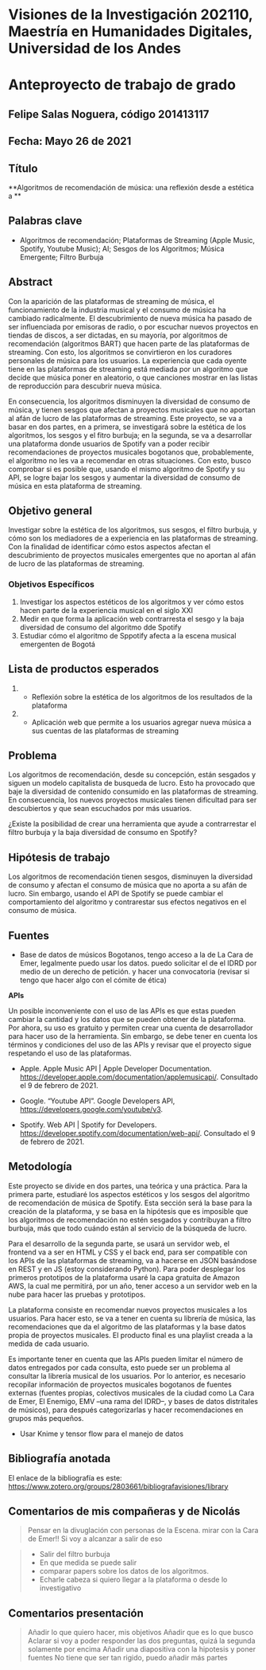 # Visiones de la Investigación 202110, Maestría en Humanidades Digitales, Universidad de los Andes
# Anteproyecto de trabajo de grado

## Felipe Salas Noguera, código 201413117

## Fecha: Mayo 26 de 2021

## Título
**Algoritmos de recomendación de música: una reflexión desde a estética a **

## Palabras clave
* Algoritmos de recomendación; Plataformas de Streaming (Apple Music, Spotify, Youtube Music); AI; Sesgos de los Algoritmos; Música Emergente; Filtro Burbuja

## Abstract

Con la aparición de las plataformas de streaming de música, el funcionamiento de la industria musical y el consumo de música ha cambiado radicalmente. El descubrimiento de nueva música ha pasado de ser influenciada por emisoras de radio, o por escuchar nuevos proyectos en tiendas de discos, a ser dictadas, en su mayoría, por algoritmos de recomendación (algoritmos BART) que hacen parte de las plataformas de streaming. Con esto, los algoritmos se convirtieron en los curadores personales de música para los usuarios. La experiencia que cada oyente tiene en las plataformas de streaming está mediada por un algoritmo que decide que música poner en aleatorio, o que canciones mostrar en las listas de reproducción para descubrir nueva música.  

En consecuencia, los algoritmos disminuyen la diversidad de consumo de música, y tienen sesgos que afectan a proyectos musicales que no aportan al afán de lucro de las plataformas de streaming. Este proyecto, se va a basar en dos partes, en a primera, se investigará sobre la estética de los algoritmos, los sesgos y el fitro burbuja; en la segunda, se va a desarrollar una plataforma donde usuarios de Spotify van a poder recibir recomendaciones de proyectos musicales bogotanos que, probablemente, el algoritmo no les va a recomendar en otras situaciones. Con esto, busco comprobar si es posible que, usando el mismo algoritmo de Spotify y su API, se logre bajar los sesgos y aumentar la diversidad de consumo de música en esta plataforma de streaming.  


## Objetivo general

Investigar sobre la estética de los algoritmos, sus sesgos, el filtro burbuja, y cómo son los mediadores de a experiencia en las plataformas de streaming. Con la finalidad de identificar cómo estos aspectos afectan el descubrimiento de proyectos musicales emergentes que no aportan al afán de lucro de las plataformas de streaming.


### Objetivos Específicos

1. Investigar los aspectos estéticos de los algoritmos y ver cómo estos hacen parte de la experiencia musical en el siglo XXI
2. Medir en que forma la aplicación web contrarresta el sesgo y la baja diversidad de consumo del algoritmo dde Spotify
3. Estudiar cómo el algoritmo de Sppotify afecta a la escena musical emergenten de Bogotá


## Lista de productos esperados 

1. * Reflexión sobre la estética de los algoritmos de los resultados de la plataforma
2. * Aplicación web que permite a los usuarios agregar nueva música a sus cuentas de las plataformas de streaming

## Problema

Los algoritmos de recomendación, desde su concepción, están sesgados y siguen un modelo capitalista de busqueda de lucro. Esto ha provocado que baje la diversidad de contenido consumido en las plataformas de streaming. En consecuencia, los nuevos proyectos musicales tienen dificultad para ser descubiertos y que sean escuchados por más usuarios. 

¿Existe la posibilidad de crear una herramienta que ayude a contrarrestar el filtro burbuja y la baja diversidad de consumo en Spotify?


## Hipótesis de trabajo

Los algoritmos de recomendación tienen sesgos, disminuyen la diversidad de consumo y afectan el consumo de música que no aporta a su afán de lucro. Sin embargo, usando el API de Spotify se puede cambiar el comportamiento del algoritmo y contrarestar sus efectos negativos en el consumo de música.

## Fuentes

- Base de datos de músicos Bogotanos, tengo acceso a la de La Cara de Emer, legalmente puedo usar los datos. puedo solicitar el de el IDRD por medio de un derecho de petición. y hacer una convocatoria (revisar si tengo que hacer algo con el cómite de ética)

**APIs**

Un posible inconveniente con el uso de las APIs es que estas pueden cambiar la cantidad y los datos que se pueden obtener de la plataforma. Por ahora, su uso es gratuito y permiten crear una cuenta de desarrollador para hacer uso de la herramienta. Sin embargo, se debe tener en cuenta los términos y condiciones del uso de las APIs y revisar que el proyecto sigue respetando el uso de las plataformas.

* Apple. Apple Music API | Apple Developer Documentation. https://developer.apple.com/documentation/applemusicapi/. Consultado el 9 de febrero de 2021.

* Google. “Youtube API”. Google Developers API, https://developers.google.com/youtube/v3.

* Spotify. Web API | Spotify for Developers. https://developer.spotify.com/documentation/web-api/. Consultado el 9 de febrero de 2021.


## Metodología

Este proyecto se divide en dos partes, una teórica y una práctica. Para la primera parte, estudiaré los aspectos estéticos y los sesgos del algoritmo de recomendación de música de Spotify. Esta sección será la base para la creación de la plataforma, y se basa en la hipótesis que es imposible que los algoritmos de recomendación no estén sesgados y contribuyan a filtro burbuja, más que todo cuándo están al servicio de la búsqueda de lucro. 
  
Para el desarrollo de la segunda parte, se usará un servidor web, el frontend va a ser en HTML y CSS y el back end, para ser compatible con los APIs de las plataformas de streaming, va a hacerse en JSON basándose en REST y en JS (estoy considerando Python). Para poder desplegar los primeros prototipos de la plataforma usaré la capa gratuita de Amazon AWS, la cual me permitirá, por un año, tener acceso a un servidor web en la nube para hacer las pruebas y prototipos.   
   
La plataforma consiste en recomendar nuevos proyectos musicales a los usuarios. Para hacer esto, se va a tener en cuenta su librería de música, las recomendaciones que da el algoritmo de las plataformas y la base datos propia de proyectos musicales. El producto final es una playlist creada a la medida de cada usuario.   
   
Es importante tener en cuenta que las APIs pueden limitar el número de datos entregados por cada consulta, esto puede ser un problema al consultar la librería musical de los usuarios. Por lo anterior, es necesario recopilar información de proyectos musicales bogotanos de fuentes externas (fuentes propias, colectivos musicales de la ciudad como La Cara de Emer, El Enemigo, EMV –una rama del IDRD–, y bases de datos distritales de músicos), para después categorizarlas y hacer recomendaciones en grupos más pequeños. 


- Usar Knime y tensor flow para el manejo de datos



## Bibliografía anotada

El enlace de la bibliografía es este: https://www.zotero.org/groups/2803661/bibliografavisiones/library

## Comentarios de mis compañeras y de Nicolás

> Pensar en la divuglación con personas de la Escena. mirar con la Cara de Emer!! 
> Si voy a alcanzar a salir de eso

> - Salir del filtro burbuja 
> - En que medida se puede salir 
> - comparar papers sobre los datos de los algoritmos. 
> - Echarle cabeza si quiero llegar a la plataforma o desde lo investigativo


## Comentarios presentación

> Añadir lo que quiero hacer, mis objetivos
> Añadir que es lo que busco 
> Aclarar si voy a poder responder las dos preguntas, quizá la segunda solamente por encima
> Añadir una diapositiva con la hipotesis y poner fuentes 
> No tiene que ser tan rigido, puedo añadir más partes
